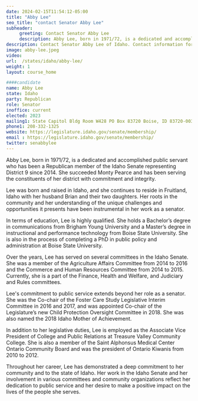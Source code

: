 ```yaml
---
date: 2024-02-15T11:54:12-05:00
title: "Abby Lee"
seo_title: "contact Senator Abby Lee"
subheader:
     greeting: Contact Senator Abby Lee
     description: Abby Lee, born in 1971/72, is a dedicated and accomplished public servant who has been a Republican member of the Idaho Senate representing District 9 since 2014. She succeeded Monty Pearce and has been serving the constituents of her district with commitment and integrity.
description: Contact Senator Abby Lee of Idaho. Contact information for Abby Lee includes email address, phone number, and mailing address.
image: abby-lee.jpeg
video:
url:  /states/idaho/abby-lee/
weight: 1
layout: course_home

####candidate
name: Abby Lee
state: Idaho
party: Republican
role: Senator
inoffice: current
elected: 2023
mailing1: State Capitol Bldg Room W428 PO Box 83720 Boise, ID 83720-0038
phone1: 208-332-1325
website: https://legislature.idaho.gov/senate/membership/
email : https://legislature.idaho.gov/senate/membership/
twitter: senabbylee
---
```


Abby Lee, born in 1971/72, is a dedicated and accomplished public servant who has been a Republican member of the Idaho Senate representing District 9 since 2014. She succeeded Monty Pearce and has been serving the constituents of her district with commitment and integrity.

Lee was born and raised in Idaho, and she continues to reside in Fruitland, Idaho with her husband Brian and their two daughters. Her roots in the community and her understanding of the unique challenges and opportunities it presents have been instrumental in her work as a senator.

In terms of education, Lee is highly qualified. She holds a Bachelor’s degree in communications from Brigham Young University and a Master’s degree in instructional and performance technology from Boise State University. She is also in the process of completing a PhD in public policy and administration at Boise State University.

Over the years, Lee has served on several committees in the Idaho Senate. She was a member of the Agriculture Affairs Committee from 2014 to 2016 and the Commerce and Human Resources Committee from 2014 to 2015. Currently, she is a part of the Finance, Health and Welfare, and Judiciary and Rules committees.

Lee's commitment to public service extends beyond her role as a senator. She was the Co-chair of the Foster Care Study Legislative Interim Committee in 2016 and 2017, and was appointed Co-chair of the Legislature’s new Child Protection Oversight Committee in 2018. She was also named the 2018 Idaho Mother of Achievement.

In addition to her legislative duties, Lee is employed as the Associate Vice President of College and Public Relations at Treasure Valley Community College. She is also a member of the Saint Alphonsus Medical Center Ontario Community Board and was the president of Ontario Kiwanis from 2010 to 2012.

Throughout her career, Lee has demonstrated a deep commitment to her community and to the state of Idaho. Her work in the Idaho Senate and her involvement in various committees and community organizations reflect her dedication to public service and her desire to make a positive impact on the lives of the people she serves.
